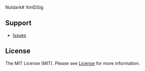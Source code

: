 Nuldark# XmlDSig

## Support

- [Issues](https://github.com/nulxrd/xmldsig/issues/)

## License

The MIT License (MIT). Please see [License](LICENSE) for more information.
